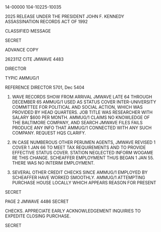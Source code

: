 14-00000
104-10225-10035

2025 RELEASE UNDER THE PRESIDENT JOHN F. KENNEDY ASSASSINATION RECORDS ACT OF 1992

CLASSIFIED MESSAGE

SECRET

ADVANCE COPY

262311Z CITE JMWAVE 4483

DIRECTOR

TYPIC AMMUG/1

REFERENCE DIRECTOR 5701, Dec 5404

1. WAVE RECORDS SHOW FROM ARRIVAL JMWAVE LATE 64 THROUGH DECEMBER 65 AMMUG/1 USED AS STATUS COVER INTER-UNIVERSITY COMMITTEE FOR POLITICAL AND SOCIAL ACTION, WHICH WAS PROVIDED BY HEAD QUARTERS. JOB TITLE WAS RESEARCHER WITH SALARY $600 PER MONTH. AMMUG/1 CLAIMS NO KNOWLEDGE OF THE BALTIMORE COMPANY, AND SEARCH JMWAVE FILES FAILS PRODUCE ANY INFO THAT AMMUG/1 CONNECTED WITH ANY SUCH COMPANY. REQUEST HQS CLARIFY.

2. IN CASE NUMBEROUS OTHER PERUMEN AGENTS, JMWAVE REVISED 1 COVER 1 JAN 66 TO MEET TAX REQUIREMENTS AND TO PROVIDE EFFECTIVE STATUS COVER. STATION NEGLECTED INFORM WOGAME RE THIS CHANGE. SCHEAFFER EMPLOYMENT THUS BEGAN 1 JAN 55. THERE WAS NO INTERIM EMPLOYMENT.

3. SEVERAL OTHER CREDIT CHECKS SINCE AMMUG/1 EMPLOYED BY SCHEAFFER HAVE WORKED SMOOTHLY. AMMUG/1 ATTEMPTING PURCHASE HOUSE LOCALLY WHICH APPEARS REASON FOR PRESENT

SECRET

PAGE 2 JMWAVE 4486 SECRET

CHECKS. APPRECIATE EARLY ACKNOWLEDGEMENT INQUIRIES TO EXPEDITE CLOSING PURCHASE.

SECRET
